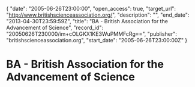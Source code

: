 {
  "date": "2005-06-26T23:00:00", 
  "open_access": true, 
  "target_url": "http://www.britishscienceassociation.org/", 
  "description": "", 
  "end_date": "2013-04-30T23:59:59Z", 
  "title": "BA - British Association for the Advancement of Science", 
  "record_id": "20050626T230000/im+cOLGKX1KE3WuPMMFcRg==", 
  "publisher": "britishscienceassociation.org", 
  "start_date": "2005-06-26T23:00:00Z"
}

# BA - British Association for the Advancement of Science

